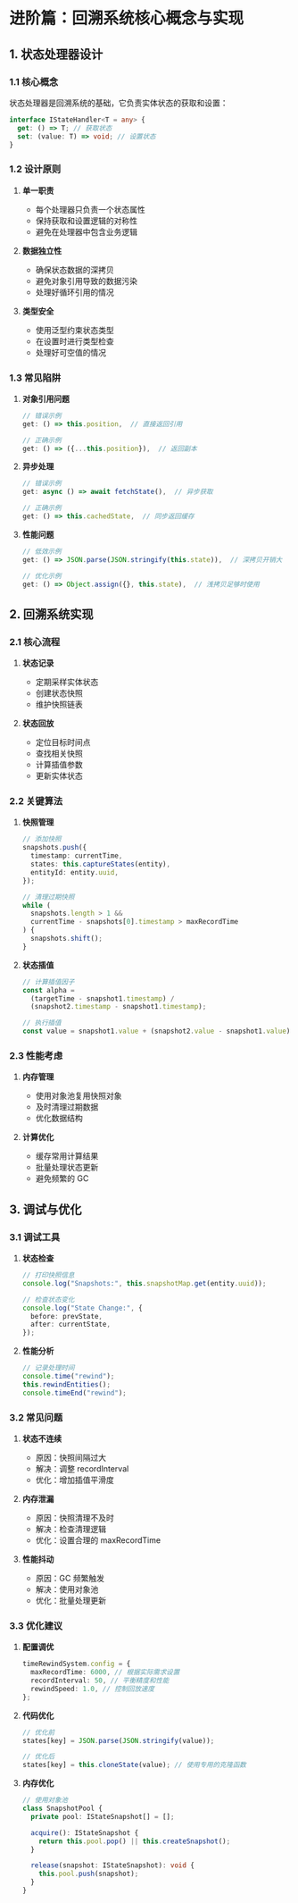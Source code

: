 # 进阶篇：回溯系统核心概念与实现

## 1. 状态处理器设计

### 1.1 核心概念

状态处理器是回溯系统的基础，它负责实体状态的获取和设置：

```typescript
interface IStateHandler<T = any> {
  get: () => T; // 获取状态
  set: (value: T) => void; // 设置状态
}
```

### 1.2 设计原则

1. **单一职责**

   - 每个处理器只负责一个状态属性
   - 保持获取和设置逻辑的对称性
   - 避免在处理器中包含业务逻辑

2. **数据独立性**

   - 确保状态数据的深拷贝
   - 避免对象引用导致的数据污染
   - 处理好循环引用的情况

3. **类型安全**
   - 使用泛型约束状态类型
   - 在设置时进行类型检查
   - 处理好可空值的情况

### 1.3 常见陷阱

1. **对象引用问题**

   ```typescript
   // 错误示例
   get: () => this.position,  // 直接返回引用

   // 正确示例
   get: () => ({...this.position}),  // 返回副本
   ```

2. **异步处理**

   ```typescript
   // 错误示例
   get: async () => await fetchState(),  // 异步获取

   // 正确示例
   get: () => this.cachedState,  // 同步返回缓存
   ```

3. **性能问题**

   ```typescript
   // 低效示例
   get: () => JSON.parse(JSON.stringify(this.state)),  // 深拷贝开销大

   // 优化示例
   get: () => Object.assign({}, this.state),  // 浅拷贝足够时使用
   ```

## 2. 回溯系统实现

### 2.1 核心流程

1. **状态记录**

   - 定期采样实体状态
   - 创建状态快照
   - 维护快照链表

2. **状态回放**
   - 定位目标时间点
   - 查找相关快照
   - 计算插值参数
   - 更新实体状态

### 2.2 关键算法

1. **快照管理**

   ```typescript
   // 添加快照
   snapshots.push({
     timestamp: currentTime,
     states: this.captureStates(entity),
     entityId: entity.uuid,
   });

   // 清理过期快照
   while (
     snapshots.length > 1 &&
     currentTime - snapshots[0].timestamp > maxRecordTime
   ) {
     snapshots.shift();
   }
   ```

2. **状态插值**

   ```typescript
   // 计算插值因子
   const alpha =
     (targetTime - snapshot1.timestamp) /
     (snapshot2.timestamp - snapshot1.timestamp);

   // 执行插值
   const value = snapshot1.value + (snapshot2.value - snapshot1.value) * alpha;
   ```

### 2.3 性能考虑

1. **内存管理**

   - 使用对象池复用快照对象
   - 及时清理过期数据
   - 优化数据结构

2. **计算优化**
   - 缓存常用计算结果
   - 批量处理状态更新
   - 避免频繁的 GC

## 3. 调试与优化

### 3.1 调试工具

1. **状态检查**

   ```typescript
   // 打印快照信息
   console.log("Snapshots:", this.snapshotMap.get(entity.uuid));

   // 检查状态变化
   console.log("State Change:", {
     before: prevState,
     after: currentState,
   });
   ```

2. **性能分析**
   ```typescript
   // 记录处理时间
   console.time("rewind");
   this.rewindEntities();
   console.timeEnd("rewind");
   ```

### 3.2 常见问题

1. **状态不连续**

   - 原因：快照间隔过大
   - 解决：调整 recordInterval
   - 优化：增加插值平滑度

2. **内存泄漏**

   - 原因：快照清理不及时
   - 解决：检查清理逻辑
   - 优化：设置合理的 maxRecordTime

3. **性能抖动**
   - 原因：GC 频繁触发
   - 解决：使用对象池
   - 优化：批量处理更新

### 3.3 优化建议

1. **配置调优**

   ```typescript
   timeRewindSystem.config = {
     maxRecordTime: 6000, // 根据实际需求设置
     recordInterval: 50, // 平衡精度和性能
     rewindSpeed: 1.0, // 控制回放速度
   };
   ```

2. **代码优化**

   ```typescript
   // 优化前
   states[key] = JSON.parse(JSON.stringify(value));

   // 优化后
   states[key] = this.cloneState(value); // 使用专用的克隆函数
   ```

3. **内存优化**

   ```typescript
   // 使用对象池
   class SnapshotPool {
     private pool: IStateSnapshot[] = [];

     acquire(): IStateSnapshot {
       return this.pool.pop() || this.createSnapshot();
     }

     release(snapshot: IStateSnapshot): void {
       this.pool.push(snapshot);
     }
   }
   ```
